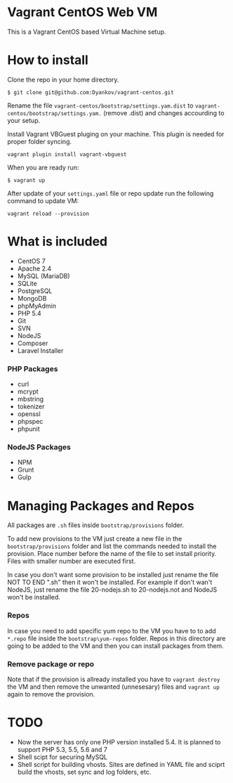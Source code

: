 Vagrant CentOS Web VM
=====================

This is a Vagrant CentOS based Virtual Machine setup.

# How to install

Clone the repo in your home directory.

```
$ git clone git@github.com:Dyankov/vagrant-centos.git
```

Rename the file `vagrant-centos/bootstrap/settings.yam.dist` to `vagrant-centos/bootstrap/settings.yam.` (remove .dist) and changes accourding to your setup.

Install Vagrant VBGuest pluging on your machine. This plugin is needed for proper folder syncing.

```
vagrant plugin install vagrant-vbguest
```

When you are ready run:

```
$ vagrant up
```

After update of your `settings.yaml` file or repo update run the following command to update VM:

```
vagrant reload --provision
```

# What is included

- CentOS 7
- Apache 2.4
- MySQL (MariaDB)
- SQLite
- PostgreSQL
- MongoDB
- phpMyAdmin
- PHP 5.4
- Git
- SVN
- NodeJS
- Composer
- Laravel Installer

### PHP Packages

- curl
- mcrypt
- mbstring
- tokenizer
- openssl
- phpspec
- phpunit

### NodeJS Packages

- NPM
- Grunt
- Gulp

# Managing Packages and Repos

All packages are `.sh` files inside `bootstrap/provisions` folder.

To add new provisions to the VM just create a new file in the `bootstrap/provisions` folder and list the commands needed to install the provision. Place number before the name of the file to set install priority. Files with smaller number are executed first.

In case you don't want some provision to be installed just rename the file NOT TO END ".sh" then it won't be installed. For example if don't wan't NodeJS, just rename the file 20-nodejs.sh to 20-nodejs.not and NodeJS won't be installed.

### Repos

In case you need to add specific yum repo to the VM you have to to add `*.repo` file inside the `bootstrap\yum-repos` folder.
Repos in this directory are going to be added to the VM and then you can install packages from them.

### Remove package or repo

Note that if the provision is allready installed you have to `vagrant destroy` the VM and then remove the unwanted (unnesesary) files and `vagrant up` again to remove the provision.

# TODO

* Now the server has only one PHP version installed 5.4. It is planned to support PHP 5.3, 5.5, 5.6 and 7
* Shell scipt for securing MySQL
* Shell script for building vhosts. Sites are defined in YAML file and sciprt build the vhosts, set sync and log folders, etc.